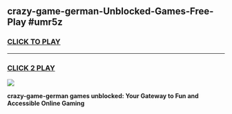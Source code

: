 
## crazy-game-german-Unblocked-Games-Free-Play #umr5z
<h3>
<a href="https://us.freeplayer.one?title=crazy-game-german&ref=9M">CLICK TO PLAY</a></h3>
<hr>

<h3>
<a href="https://us.freeplayer.one?title=crazy-game-german&ref=9M">CLICK 2 PLAY</a>
  
</h3>

<a href="https://us.freeplayer.one?title=crazy-game-german&ref=9M"><img src="https://clearcache.store/games.png"></a>


**crazy-game-german games unblocked: Your Gateway to Fun and Accessible Online Gaming**
